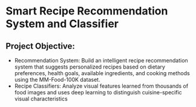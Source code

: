 # Smart Recipe Recommendation System and Classifier

## **Project Objective:** 
-  Recommendation System: 
Build an intelligent recipe recommendation system that suggests personalized 
recipes based on dietary preferences, health goals, available ingredients, 
and cooking methods using the MM-Food-100K dataset.
- Recipe Classifiers: Analyze visual features learned from thousands of food images and uses deep learning to distinguish cuisine-specific visual characteristics
  
